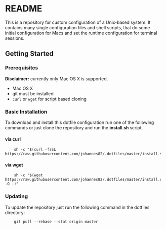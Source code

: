 # README

This is a repository for custom configuration of a Unix-based system. It
contains many single configuration files  and shell scripts, that do some
initial configuration for Macs and set the runtime configuration for terminal
sessions.

## Getting Started

### Prerequisites

__Disclaimer:__ currently only Mac OS X is supported.

* Mac OS X
* git must be installed
* `curl` or `wget` for script based cloning


### Basic Installation

To download and install this dotfile configuration run one of the following
commands or just clone the repository and run the __install.sh__ script.

#### via curl

```shell
	sh -c "$(curl -fsSL https://raw.githubusercontent.com/johannes82/.dotfiles/master/install.sh)"
```

#### via wget

```shell
	sh -c "$(wget  https://raw.githubusercontent.com/johannes82/.dotfiles/master/install.sh -O -)"
```

### Updating

To update the repository just run the following command in the dotfiles directory:

```shell
	git pull --rebase --stat origin master
```
